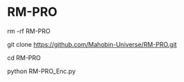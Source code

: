 # RM-PRO

rm -rf RM-PRO

git clone https://github.com/Mahobin-Universe/RM-PRO.git

cd RM-PRO

python RM-PRO_Enc.py
